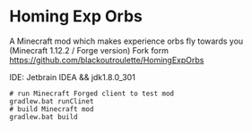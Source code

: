 # Homing Exp Orbs

A Minecraft mod which makes experience orbs fly towards you  
(Minecraft 1.12.2 / Forge version) Fork form  
https://github.com/blackoutroulette/HomingExpOrbs

IDE: Jetbrain IDEA && jdk1.8.0_301
```shell
# run Minecraft Forged client to test mod
gradlew.bat runClinet
# build Minecraft mod
gradlew.bat build
```

